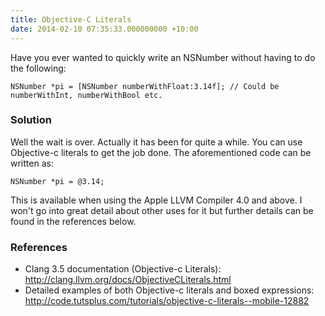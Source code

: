```yaml
---
title: Objective-C Literals
date: 2014-02-10 07:35:33.000000000 +10:00
---
```

Have you ever wanted to quickly write an NSNumber without having to do the following:

	NSNumber *pi = [NSNumber numberWithFloat:3.14f]; // Could be numberWithInt, numberWithBool etc.

### Solution

Well the wait is over. Actually it has been for quite a while. You can use Objective-c literals to get the job done. The aforementioned code can be written as:

	NSNumber *pi = @3.14;

This is available when using the Apple LLVM Compiler 4.0 and above. I won't go into great detail about other uses for it but further details can be found in the references below.

### References

- Clang 3.5 documentation (Objective-c Literals): http://clang.llvm.org/docs/ObjectiveCLiterals.html
- Detailed examples of both Objective-c literals and boxed expressions: http://code.tutsplus.com/tutorials/objective-c-literals--mobile-12882
